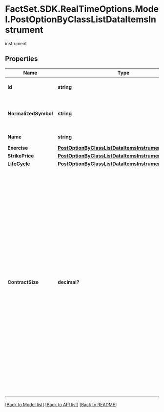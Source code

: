 # FactSet.SDK.RealTimeOptions.Model.PostOptionByClassListDataItemsInstrument
instrument

## Properties

Name | Type | Description | Notes
------------ | ------------- | ------------- | -------------
**Id** | **string** | Identifier of the instrument. | [optional] 
**NormalizedSymbol** | **string** | Symbol of the option, as normalized by FactSet. | [optional] 
**Name** | **string** | Name of the option. | [optional] 
**Exercise** | [**PostOptionByClassListDataItemsInstrumentExercise**](PostOptionByClassListDataItemsInstrumentExercise.md) |  | [optional] 
**StrikePrice** | [**PostOptionByClassListDataItemsInstrumentStrikePrice**](PostOptionByClassListDataItemsInstrumentStrikePrice.md) |  | [optional] 
**LifeCycle** | [**PostOptionByClassListDataItemsInstrumentLifeCycle**](PostOptionByClassListDataItemsInstrumentLifeCycle.md) |  | [optional] 
**ContractSize** | **decimal?** | Quantity of the underlying asset represented by an option. For fixed income and index options it represents the value of one unit of the underlying instrument. For an underlying whose price unit is index points, this is the currency value of the contract per index point. For underlyings whose price unit is percent, this is the nominal value of the underlying. | [optional] 

[[Back to Model list]](../README.md#documentation-for-models) [[Back to API list]](../README.md#documentation-for-api-endpoints) [[Back to README]](../README.md)

